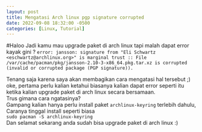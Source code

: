 ```yaml
---
layout: post
title: Mengatasi Arch linux pgp signature corrupted
date: 2022-09-08 18:32:00 -0500
categories: [Linux, Tutorial]
---
```

#Haloo
Jadi kamu mau upgrade paket di arch linux tapi malah dapat error kayak gini ?
`error: jansson: signature from "Eli Schwartz <eschwartz@archlinux.org>" is marginal trust
:: File /var/cache/pacman/pkg/jansson-2.10-3-x86_64.pkg.tar.xz is corrupted (invalid or corrupted package (PGP signature)).`

Tenang saja karena saya akan membagikan cara mengatasi hal tersebut ;)
oke, pertama perlu kalian ketahui biasanya kalian dapat error seperti itu ketika kalian upgrade paket
di arch linux secara bersamaan. <br>
Trus gimana cara ngatasinya?<br>
Gampang kalian hanya perlu install paket `archlinux-keyring` terlebih dahulu, Caranya tinggal install seperti biasa<br>
`sudo pacman -S archlinux-keyring`<br>
Dan selamat sekarang anda sudah bisa upgrade paket di arch linux :)
